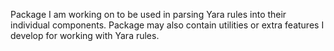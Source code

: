 Package I am working on to be used in parsing Yara rules into their individual components. Package may also contain utilities or extra features I develop for working with Yara rules.